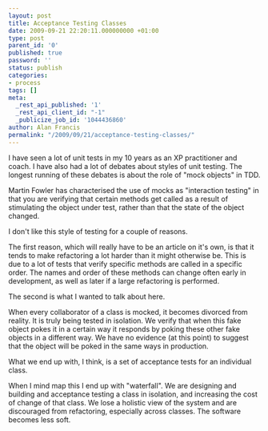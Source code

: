 ```yaml
---
layout: post
title: Acceptance Testing Classes
date: 2009-09-21 22:20:11.000000000 +01:00
type: post
parent_id: '0'
published: true
password: ''
status: publish
categories:
- process
tags: []
meta:
  _rest_api_published: '1'
  _rest_api_client_id: "-1"
  _publicize_job_id: '1044436860'
author: Alan Francis
permalink: "/2009/09/21/acceptance-testing-classes/"
---
```

I have seen a lot of unit tests in my 10 years as an XP practitioner and coach. I have also had a lot of debates about styles of unit testing. The longest running of these debates is about the role of "mock objects" in TDD.

Martin Fowler has characterised the use of mocks as "interaction testing" in that you are verifying that certain methods get called as a result of stimulating the object under test, rather than that the state of the object changed.

I don't like this style of testing for a couple of reasons.

The first reason, which will really have to be an article on it's own, is that it tends to make refactoring a lot harder than it might otherwise be. This is due to a lot of tests that verify specific methods are called in a specific order. The names and order of these methods can change often early in development, as well as later if a large refactoring is performed.

The second is what I wanted to talk about here.

When every collaborator of a class is mocked, it becomes divorced from reality. It is truly being tested in isolation. We verify that when this fake object pokes it in a certain way it responds by poking these other fake objects in a different way. We have no evidence (at this point) to suggest that the object will be poked in the same ways in production.

What we end up with, I think, is a set of acceptance tests for an individual class.

When I mind map this I end up with "waterfall". We are designing and building and acceptance testing a class in isolation, and increasing the cost of change of that class. We lose a holistic view of the system and are discouraged from refactoring, especially across classes. The software becomes less soft.